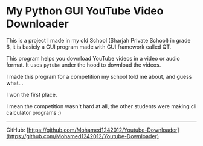 # My Python GUI YouTube Video Downloader

This is a project I made in my old School (Sharjah Private School) in grade 6, it is basicly a GUI program made with GUI framework called QT.

This program helps you download YouTube videos in a video or audio format.
It uses `pytube` under the hood to download the videos.

I made this program for a competition my school told me about, and guess what...

I won the first place.

I mean the competition wasn't hard at all, the other students were making cli calculator programs :)

---
GitHub: [https://github.com/Mohamed1242012/Youtube-Downloader](https://github.com/Mohamed1242012/Youtube-Downloader)